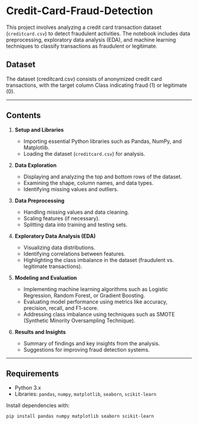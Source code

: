 # Credit-Card-Fraud-Detection

This project involves analyzing a credit card transaction dataset (`creditcard.csv`) to detect fraudulent activities. The notebook includes data preprocessing, exploratory data analysis (EDA), and machine learning techniques to classify transactions as fraudulent or legitimate.
## Dataset
The dataset (creditcard.csv) consists of anonymized credit card transactions, with the target column Class indicating fraud (1) or legitimate (0).

---

## Contents
1. **Setup and Libraries**  
   - Importing essential Python libraries such as Pandas, NumPy, and Matplotlib.
   - Loading the dataset (`creditcard.csv`) for analysis.

2. **Data Exploration**  
   - Displaying and analyzing the top and bottom rows of the dataset.
   - Examining the shape, column names, and data types.
   - Identifying missing values and outliers.

3. **Data Preprocessing**  
   - Handling missing values and data cleaning.
   - Scaling features (if necessary).
   - Splitting data into training and testing sets.

4. **Exploratory Data Analysis (EDA)**  
   - Visualizing data distributions.
   - Identifying correlations between features.
   - Highlighting the class imbalance in the dataset (fraudulent vs. legitimate transactions).

5. **Modeling and Evaluation**  
   - Implementing machine learning algorithms such as Logistic Regression, Random Forest, or Gradient Boosting.
   - Evaluating model performance using metrics like accuracy, precision, recall, and F1-score.
   - Addressing class imbalance using techniques such as SMOTE (Synthetic Minority Oversampling Technique).

6. **Results and Insights**  
   - Summary of findings and key insights from the analysis.
   - Suggestions for improving fraud detection systems.

---

## Requirements
- Python 3.x
- Libraries: `pandas`, `numpy`, `matplotlib`, `seaborn`, `scikit-learn`

Install dependencies with:
```bash
pip install pandas numpy matplotlib seaborn scikit-learn



